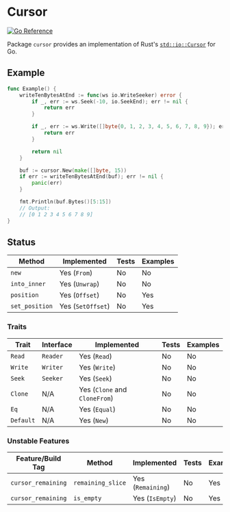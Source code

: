 # Cursor

[![Go Reference](https://pkg.go.dev/badge/github.com/fdschonborn/cursor.go.svg)](https://pkg.go.dev/github.com/fdschonborn/cursor.go)

Package `cursor` provides an implementation of Rust's [`std::io::Cursor`][std-io-cursor] for Go.

## Example

```go
func Example() {
    writeTenBytesAtEnd := func(ws io.WriteSeeker) error {
        if _, err := ws.Seek(-10, io.SeekEnd); err != nil {
            return err
        }

        if _, err := ws.Write([]byte{0, 1, 2, 3, 4, 5, 6, 7, 8, 9}); err != nil {
            return err
        }

        return nil
    }

    buf := cursor.New(make([]byte, 15))
    if err := writeTenBytesAtEnd(buf); err != nil {
        panic(err)
    }

    fmt.Println(buf.Bytes()[5:15])
    // Output:
    // [0 1 2 3 4 5 6 7 8 9]
}
```

## Status

| Method         | Implemented       | Tests | Examples |
| -------------- | ----------------- | ----- | -------- |
| `new`          | Yes (`From`)      | No    | No       |
| `into_inner`   | Yes (`Unwrap`)    | No    | No       |
| `position`     | Yes (`Offset`)    | No    | Yes      |
| `set_position` | Yes (`SetOffset`) | No    | Yes      |

### Traits

| Trait     | Interface | Implemented                   | Tests | Examples |
| --------- | --------- | ----------------------------- | ----- | -------- |
| `Read`    | `Reader`  | Yes (`Read`)                  | No    | No       |
| `Write`   | `Writer`  | Yes (`Write`)                 | No    | No       |
| `Seek`    | `Seeker`  | Yes (`Seek`)                  | No    | No       |
| `Clone`   | N/A       | Yes (`Clone` and `CloneFrom`) | No    | No       |
| `Eq`      | N/A       | Yes (`Equal`)                 | No    | No       |
| `Default` | N/A       | Yes (`New`)                   | No    | No       |

### Unstable Features

| Feature/Build Tag  | Method            | Implemented       | Tests | Examples |
| ------------------ | ----------------- | ----------------- | ----- | -------- |
| `cursor_remaining` | `remaining_slice` | Yes (`Remaining`) | No    | Yes      |
| `cursor_remaining` | `is_empty`        | Yes (`IsEmpty`)   | No    | Yes      |

[std-io-cursor]: https://doc.rust-lang.org/stable/std/io/struct.Cursor.html
